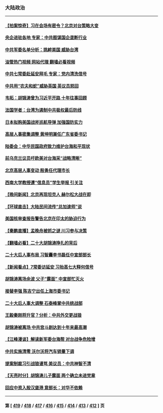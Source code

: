 ### 大陆政治
---
#### [【拍案惊奇】习在会场有密令？北京对台策略大变](../../pages/ncid277/n13854895.md?10290445) 
#### [央企进驻各地 专家：中共图谋国企垄断行业](../../pages/ncid277/n13854554.md?10290445) 
#### [中共军委名单分析：挑衅美国 威胁台湾](../../pages/ncid277/n13854548.md?10290445) 
#### [油管热门视频 网站代理 翻墙必看视频](http://132.145.103.77:81/youtube.html?10290445)
#### [中共七常委赴延安拜毛 专家：党内清洗信号](../../pages/ncid277/n13854500.md?10290445) 
#### [中共用“农夫和蛇”威胁英国 英议员怒回](../../pages/ncid277/n13854850.md?10290445) 
#### [韦拓：胡锦涛曾为习近平开路 十年往事回顾](../../pages/ncid277/n13854543.md?10290445) 
#### [法国学者：台湾为遏制中共极权最后防线](../../pages/ncid277/n13854662.md?10290445) 
#### [日本拟购美国战斧巡航导弹 加强国防实力](../../pages/ncid277/n13854645.md?10290445) 
#### [高层人事密集调整 黄坤明兼任广东省委书记](../../pages/ncid277/n13854646.md?10290445) 
#### [陆委会：中华民国政府致力维护台海和平现状](../../pages/ncid277/n13854424.md?10290445) 
#### [前乌克兰议员吁欧美对台海采“战略清晰”](../../pages/ncid277/n13854634.md?10290445) 
#### [北京高层人事变动 殷勇任代理市长](../../pages/ncid277/n13854616.md?10290445) 
#### [西南大学教授遭“信息员”学生举报 引关注](../../pages/ncid277/n13854557.md?10290445) 
#### [【晚间新闻】北京再现坦克人 赫尔松大战在即](../../pages/ncid277/n13854593.md?10290445) 
#### [【环球直击】大陆民间流传“总加速师”说](../../pages/ncid277/n13854595.md?10290445) 
#### [美国核审查报告警告北京在印太的胁迫行为](../../pages/ncid277/n13854269.md?10290445) 
#### [【秦鹏直播】孟晚舟被抓之谜 川习参与决策](../../pages/ncid277/n13854289.md?10290445) 
#### [【翻墙必看】二十大胡锦涛挣扎的背后](../../pages/ncid277/n13854392.md?10290445) 
#### [二十大后人事布局 习智囊李书磊任中宣部部长](../../pages/ncid277/n13854377.md?10290445) 
#### [【新闻看点】7常委访延安 习抬高七大释何信号](../../pages/ncid277/n13854162.md?10290445) 
#### [胡锦涛离场余波 父子“露面” 中宣部忙灭火](../../pages/ncid277/n13854177.md?10290445) 
#### [接替李强 陈吉宁出任上海市委书记](../../pages/ncid277/n13854363.md?10290445) 
#### [二十大后人事大调整 石泰峰掌中共统战部](../../pages/ncid277/n13854350.md?10290445) 
#### [王毅秦刚将升官？分析：中共外交更战狼](../../pages/ncid277/n13854172.md?10290445) 
#### [胡锦涛被离场 中共宫斗剧达到十年来最高潮](../../pages/ncid277/n13854211.md?10290445) 
#### [【江峰漫谈】解读新军委台海帮 对台战争危险增](../../pages/ncid277/n13854158.md?10290445) 
#### [中共实施清零 沃尔沃将汽车销量下调](../../pages/ncid277/n13854166.md?10290445) 
#### [提案制裁习引战狼谩骂 美议员：中共神智不清](../../pages/ncid277/n13854155.md?10290445) 
#### [【天亮时分】胡锦涛儿子露面 两个确立未进党章](../../pages/ncid277/n13854056.md?10290445) 
#### [回应中资入股汉堡港 意部长：对华不依赖](../../pages/ncid277/n13854132.md?10290445) 

---
#### 第 [ [419](./419.md?10290445) / [418](./418.md?10290445) / [417](./417.md?10290445) / [416](./416.md?10290445) / [415](./415.md?10290445) / [414](./414.md?10290445) / [413](./413.md?10290445) / [412](./412.md?10290445) ] 页
